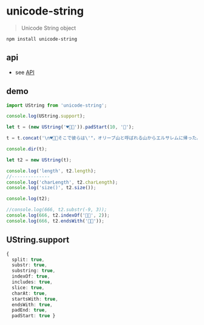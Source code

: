 # unicode-string

> Unicode String object

`npm install unicode-string`

## api

* see [API](src/core.d.ts)

## demo

```ts
import UString from 'unicode-string';

console.log(UString.support);

let t = (new UString('♥️𠬠典')).padStart(10, '𠬠');

t = t.concat('\n♥️𠬠典そこで彼らは\'"，オリーブ山と呼ばれる山からエルサレムに帰った。');

console.dir(t);

let t2 = new UString(t);

console.log('length', t2.length);
//--------------
console.log('charLength', t2.charLength);
console.log('size()', t2.size());

console.log(t2);

//console.log(666, t2.substr(-9, 3));
console.log(666, t2.indexOf('𠬠典', 2));
console.log(666, t2.endsWith('𠬠典'));
```

## UString.support

```ts
{ 
  split: true,
  substr: true,
  substring: true,
  indexOf: true,
  includes: true,
  slice: true,
  charAt: true,
  startsWith: true,
  endsWith: true,
  padEnd: true,
  padStart: true }
```
